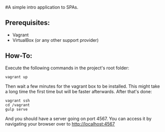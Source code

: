 #A simple intro application to SPAs.

## Prerequisites:
* Vagrant
* VirtualBox (or any other support provider)

## How-To:
Execute the following commands in the project's root folder:

    vagrant up
Then wait a few minutes for the vagrant box to be installed. This might take a long time the first time but will be faster afterwards.
After that's done:

    vagrant ssh
    cd /vagrant
    gulp serve

And you should have a server going on port 4567. You can access it by navigating your browser over to
[http://localhost:4567](http://localhost:4567)
